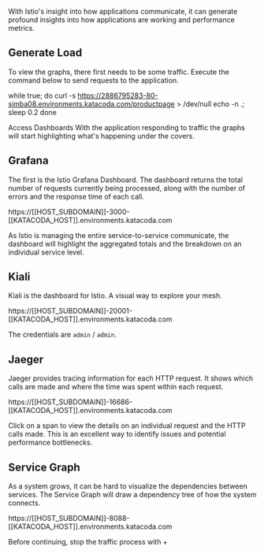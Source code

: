 With Istio's insight into how applications communicate, it can generate profound insights into how applications are working and performance metrics.

## Generate Load
To view the graphs, there first needs to be some traffic. Execute the command below to send requests to the application.

while true; do
  curl -s https://2886795283-80-simba08.environments.katacoda.com/productpage > /dev/null
  echo -n .;
  sleep 0.2
done

Access Dashboards
With the application responding to traffic the graphs will start highlighting what's happening under the covers.

## Grafana

The first is the Istio Grafana Dashboard. The dashboard returns the total number of requests currently being processed, along with the number of errors and the response time of each call.

https://[[HOST_SUBDOMAIN]]-3000-[[KATACODA_HOST]].environments.katacoda.com

As Istio is managing the entire service-to-service communicate, the dashboard will highlight the aggregated totals and the breakdown on an individual service level.

## Kiali

Kiali is the dashboard for Istio. A visual way to explore your mesh.

https://[[HOST_SUBDOMAIN]]-20001-[[KATACODA_HOST]].environments.katacoda.com

The credentials are `admin` / `admin`.

## Jaeger

Jaeger provides tracing information for each HTTP request. It shows which calls are made and where the time was spent within each request.

https://[[HOST_SUBDOMAIN]]-16686-[[KATACODA_HOST]].environments.katacoda.com

Click on a span to view the details on an individual request and the HTTP calls made. This is an excellent way to identify issues and potential performance bottlenecks.

## Service Graph

As a system grows, it can be hard to visualize the dependencies between services. The Service Graph will draw a dependency tree of how the system connects.

https://[[HOST_SUBDOMAIN]]-8088-[[KATACODA_HOST]].environments.katacoda.com

Before continuing, stop the traffic process with +
